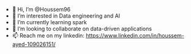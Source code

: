 - 👋 Hi, I’m @Houssem96
- 👀 I’m interested in Data engineering and AI
- 🌱 I’m currently learning spark
- 💞️ I’m looking to collaborate on data-driven applications
- 📫 Reach me on my linkedin: https://www.linkedin.com/in/houssem-ayed-109026151/

<!---
Houssem96/Houssem96 is a ✨ special ✨ repository because its `README.md` (this file) appears on your GitHub profile.
You can click the Preview link to take a look at your changes.
--->
